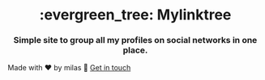 
<h1 align="center">:evergreen_tree: Mylinktree</h1>
<h3 align="center">Simple site to group all my profiles on social networks in one place.</h3>



Made with ♥ by milas :wave: [Get in touch](https://github.com/killersparrow0/mylinktree)

